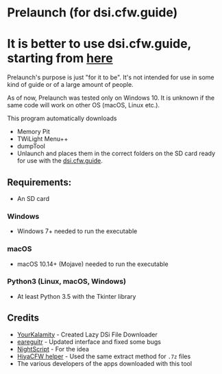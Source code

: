 # Prelaunch (for dsi.cfw.guide)

# It is better to use dsi.cfw.guide, starting from [here](https://dsi.cfw.guide/get-started.html)

Prelaunch's purpose is just "for it to be". It's not intended for use in some kind of guide or of a large amount of people.

As of now, Prelaunch was tested only on Windows 10. It is unknown if the same code will work on other OS (macOS, Linux etc.).

This program automatically downloads 
- Memory Pit
- TWiLight Menu++
- dumpTool
- Unlaunch
and places them in the correct folders on the SD card ready for use with the [dsi.cfw.guide](https://dsi.cfw.guide/).

## Requirements:
- An SD card

### Windows

- Windows 7+ needed to run the executable

### macOS

- macOS 10.14+ (Mojave) needed to run the executable

### Python3 (Linux, macOS, Windows)

- At least Python 3.5 with the Tkinter library

## Credits
- [YourKalamity](https://github.com/YourKalamity) - Created Lazy DSi File Downloader
- [eareguitr](https://github.com/GriShafir) - Updated interface and fixed some bugs
- [NightScript](https://github.com/NightYoshi370) - For the idea
- [HiyaCFW helper](https://github.com/mondul/HiyaCFW-Helper) - Used the same extract method for `.7z` files
- The various developers of the apps downloaded with this tool
